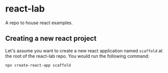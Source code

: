 # react-lab
A repo to house react examples.

## Creating a new react project

Let's assume you want to create a new react application named `scaffold` at the root of the 
react-lab repo.  You would run the following command:

```shell
npx create-react-app scaffold
```
